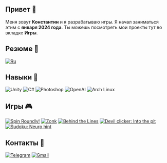 ## Привет 👋

Меня зовут **Константин** и я разрабатываю игры. Я начал заниматься этим с **января 2024 года**. Ты можешь посмотреть мои проекты тут во вкладке **Игры**.
## Резюме 📄
[![Ru](https://img.shields.io/badge/-RU-090909?style=for-the-badge&logo=googledocs)](https://drive.google.com/file/d/1R4fmBTzvxyHCA1F5Z1vaEjW3oGyaxos3/view?usp=sharing)

## Навыки 🍳
![Unity](https://img.shields.io/badge/-Unity-090909?style=for-the-badge&logo=unity)
![C#](https://img.shields.io/badge/-CSharp-090909?style=for-the-badge&logo=CSharp&logoColor=purple)
![Photoshop](https://img.shields.io/badge/-Photoshop-090909?style=for-the-badge&logo=adobephotoshop)
![OpenAI](https://img.shields.io/badge/-chatgpt-090909?style=for-the-badge&logo=openai)
![Arch Linux](https://img.shields.io/badge/-Arch_Linux-090909?style=for-the-badge&logo=archlinux)

## Игры 🎮
[![Spin Roundly!](https://img.shields.io/badge/-Spin%20Roundly!-090909?style=for-the-badge)](https://github.com/jorick337/Spin-Roundly)
[![Zonk](https://img.shields.io/badge/-Zonk-090909?style=for-the-badge)](https://github.com/jorick337/Zonk)
[![Behind the Lines](https://img.shields.io/badge/-Behind%20the%20Lines-090909?style=for-the-badge)](https://github.com/jorick337/Behind-the-Lines)
[![Devil clicker: Into the pit](https://img.shields.io/badge/-Devil_clicker:_Into_the_pit-090909?style=for-the-badge)](https://github.com/jorick337/Devil-clicker-Into-the-pit)
[![Sudoku: Neuro hint](https://img.shields.io/badge/-Sudoku:_Neuro_hint-090909?style=for-the-badge)](https://github.com/jorick337/Sudoku-Neuro-Hint)

## Контакты 📎
[![Telegram](https://img.shields.io/badge/-telegram-090909?style=for-the-badge&logo=telegram)](https://t.me/YurinKA)
[![Gmail](https://img.shields.io/badge/-gmail-090909?style=for-the-badge&logo=gmail&logoColor=red)](mailto:jorick337@gmail.com)
